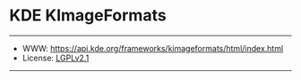 # KDE KImageFormats

-----------------

- WWW: https://api.kde.org/frameworks/kimageformats/html/index.html
- License: [LGPLv2.1][1]

-----------------

[1]: https://www.gnu.org/licenses/old-licenses/lgpl-2.1.html
